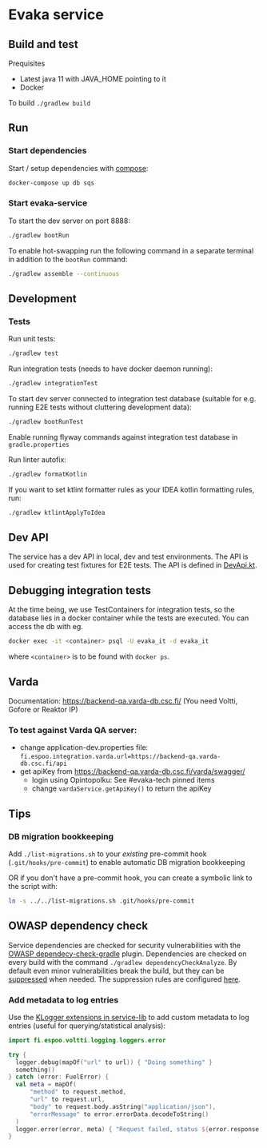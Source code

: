 <!--
SPDX-FileCopyrightText: 2017-2020 City of Espoo

SPDX-License-Identifier: LGPL-2.1-or-later
-->

# Evaka service

## Build and test

Prequisites

- Latest java 11 with JAVA_HOME pointing to it
- Docker

To build `./gradlew build`

## Run

### Start dependencies

Start / setup dependencies with [compose](../compose/README.md):

```sh
docker-compose up db sqs
```

### Start evaka-service

To start the dev server on port 8888:

```sh
./gradlew bootRun
```

To enable hot-swapping run the following command in a separate terminal in addition to the `bootRun` command:

```sh
./gradlew assemble --continuous
```

## Development

### Tests

Run unit tests:

```sh
./gradlew test
```

Run integration tests (needs to have docker daemon running):

```sh
./gradlew integrationTest
```

To start dev server connected to integration test database (suitable for e.g. running E2E tests without cluttering
 development data):
```sh
./gradlew bootRunTest
```
Enable running flyway commands against integration test database in `gradle.properties`

Run linter autofix:

```sh
./gradlew formatKotlin
```

If you want to set ktlint formatter rules as your IDEA kotlin formatting rules, run:

```sh
./gradlew ktlintApplyToIdea
```

## Dev API

The service has a dev API in local, dev and test environments.
The API is used for creating test fixtures for E2E tests.
The API is defined in [DevApi.kt](src/main/kotlin/fi/espoo/evaka/shared/dev/DevApi.kt).

## Debugging integration tests

At the time being, we use TestContainers for integration tests, so the database lies in a
docker container while the tests are executed. You can access the db with eg.

```sh
docker exec -it <container> psql -U evaka_it -d evaka_it
```

where `<container>` is to be found with `docker ps`.

## Varda

Documentation: <https://backend-qa.varda-db.csc.fi/> (You need Voltti, Gofore or Reaktor IP)

### To test against Varda QA server:

- change application-dev.properties file: `fi.espoo.integration.varda.url=https://backend-qa.varda-db.csc.fi/api`
- get apiKey from <https://backend-qa.varda-db.csc.fi/varda/swagger/>
  - login using Opintopolku: See #evaka-tech pinned items
  - change `vardaService.getApiKey()` to return the apiKey

## Tips

### DB migration bookkeeping

Add `./list-migrations.sh` to your *existing* pre-commit hook (`.git/hooks/pre-commit`) to enable automatic DB migration bookkeeping

OR if you don't have a pre-commit hook, you can create a symbolic link to the script with:

```sh
ln -s ../../list-migrations.sh .git/hooks/pre-commit
```

## OWASP dependency check

Service dependencies are checked for security vulnerabilities with
the [OWASP dependecy-check-gradle](https://jeremylong.github.io/DependencyCheck/dependency-check-gradle/index.html)
plugin. Dependencies are checked on every build with the command `./gradlew dependencyCheckAnalyze`. By default even
minor vulnerabilities break the build, but they can
be [suppressed](https://jeremylong.github.io/DependencyCheck/general/suppression.html) when needed. The suppression
rules are configured [here](./owasp-suppressions.xml).

### Add metadata to log entries

Use the [KLogger extensions in service-lib](../service-lib/src/main/kotlin/fi/espoo/voltti/logging/loggers/AppMiscLoggers.kt)
to add custom metadata to log entries (useful for querying/statistical analysis):

```kotlin
import fi.espoo.voltti.logging.loggers.error

try {
  logger.debug(mapOf("url" to url)) { "Doing something" }
  something()
} catch (error: FuelError) {
  val meta = mapOf(
      "method" to request.method,
      "url" to request.url,
      "body" to request.body.asString("application/json"),
      "errorMessage" to error.errorData.decodeToString()
  )
  logger.error(error, meta) { "Request failed, status ${error.response.statusCode}" }
}
```
